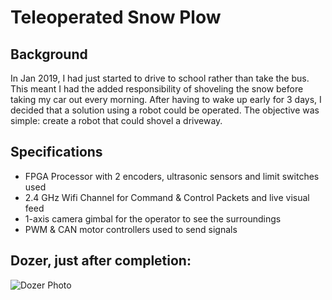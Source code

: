 # Teleoperated Snow Plow

## Background
In Jan 2019, I had just started to drive to school rather than take the bus. This meant I had the added responsibility of shoveling the snow before taking my car out every morning. After having to wake up early for 3 days, I decided that a solution using a robot could be operated. The objective was simple: create a robot that could shovel a driveway.

## Specifications
- FPGA Processor with 2 encoders, ultrasonic sensors and limit switches used
- 2.4 GHz Wifi Channel for Command & Control Packets and live visual feed
- 1-axis camera gimbal for the operator to see the surroundings
- PWM & CAN motor controllers used to send signals

## Dozer, just after completion:
![Dozer Photo](IMG_3390.JPG)
